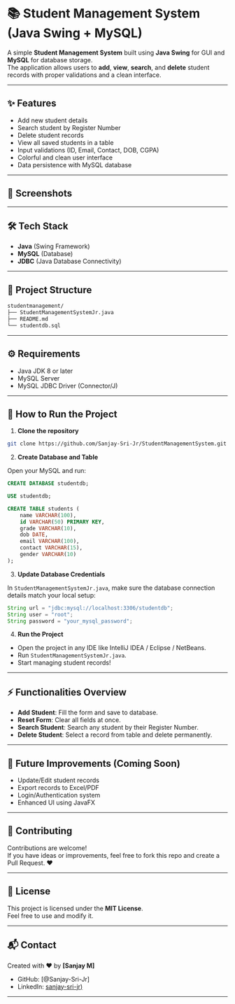 # 📚 Student Management System (Java Swing + MySQL)

A simple **Student Management System** built using **Java Swing** for GUI and **MySQL** for database storage.  
The application allows users to **add**, **view**, **search**, and **delete** student records with proper validations and a clean interface.

---

## ✨ Features

- Add new student details
- Search student by Register Number
- Delete student records
- View all saved students in a table
- Input validations (ID, Email, Contact, DOB, CGPA)
- Colorful and clean user interface
- Data persistence with MySQL database

---

## 📸 Screenshots


---

## 🛠️ Tech Stack

- **Java** (Swing Framework)
- **MySQL** (Database)
- **JDBC** (Java Database Connectivity)

---

## 📂 Project Structure

```bash
studentmanagement/
├── StudentManagementSystemJr.java
├── README.md
└── studentdb.sql
```

---

## ⚙️ Requirements

- Java JDK 8 or later
- MySQL Server
- MySQL JDBC Driver (Connector/J)

---

## 🔌 How to Run the Project

1. **Clone the repository**

```bash
git clone https://github.com/Sanjay-Sri-Jr/StudentManagementSystem.git
```

2. **Create Database and Table**

Open your MySQL and run:

```sql
CREATE DATABASE studentdb;

USE studentdb;

CREATE TABLE students (
    name VARCHAR(100),
    id VARCHAR(50) PRIMARY KEY,
    grade VARCHAR(10),
    dob DATE,
    email VARCHAR(100),
    contact VARCHAR(15),
    gender VARCHAR(10)
);
```

3. **Update Database Credentials**

In `StudentManagementSystemJr.java`, make sure the database connection details match your local setup:

```java
String url = "jdbc:mysql://localhost:3306/studentdb";
String user = "root";
String password = "your_mysql_password";
```

4. **Run the Project**

- Open the project in any IDE like IntelliJ IDEA / Eclipse / NetBeans.
- Run `StudentManagementSystemJr.java`.
- Start managing student records!

---

## ⚡ Functionalities Overview

- **Add Student**: Fill the form and save to database.
- **Reset Form**: Clear all fields at once.
- **Search Student**: Search any student by their Register Number.
- **Delete Student**: Select a record from table and delete permanently.

---

## 🚀 Future Improvements (Coming Soon)

- Update/Edit student records
- Export records to Excel/PDF
- Login/Authentication system
- Enhanced UI using JavaFX

---

## 🤝 Contributing

Contributions are welcome!  
If you have ideas or improvements, feel free to fork this repo and create a Pull Request. ❤️

---

## 📄 License

This project is licensed under the **MIT License**.  
Feel free to use and modify it.

---

## 📬 Contact

Created with ❤️ by **[Sanjay M]**  
- GitHub: [@Sanjay-Sri-Jr][](https://github.com/Sanjay-Sri-Jr)
- LinkedIn: [sanjay-sri-jr)](https://www.linkedin.com/in/sanjay-sri-jr/)

---
  
